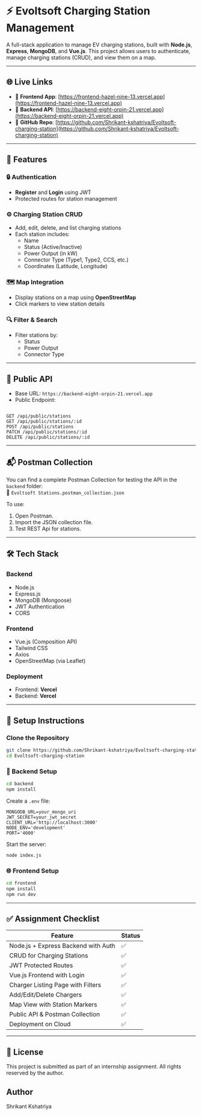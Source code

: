 # ⚡ Evoltsoft Charging Station Management

A full-stack application to manage EV charging stations, built with **Node.js**, **Express**, **MongoDB**, and **Vue.js**. This project allows users to authenticate, manage charging stations (CRUD), and view them on a map.

---

## 🌐 Live Links

- 🔗 **Frontend App**: [https://frontend-hazel-nine-13.vercel.app](https://frontend-hazel-nine-13.vercel.app)
- 🔗 **Backend API**: [https://backend-eight-orpin-21.vercel.app](https://backend-eight-orpin-21.vercel.app)
- 🔗 **GitHub Repo**: [https://github.com/Shrikant-kshatriya/Evoltsoft-charging-station](https://github.com/Shrikant-kshatriya/Evoltsoft-charging-station)

---

## 🚀 Features

### 🔒 Authentication
- **Register** and **Login** using JWT
- Protected routes for station management

### ⚙️ Charging Station CRUD
- Add, edit, delete, and list charging stations
- Each station includes:
  - Name
  - Status (Active/Inactive)
  - Power Output (in kW)
  - Connector Type (Type1, Type2, CCS, etc.)
  - Coordinates (Latitude, Longitude)

### 🗺️ Map Integration
- Display stations on a map using **OpenStreetMap**
- Click markers to view station details

### 🔍 Filter & Search
- Filter stations by:
  - Status
  - Power Output
  - Connector Type

---

## 📂 Public API

- Base URL: `https://backend-eight-orpin-21.vercel.app`
- Public Endpoint:  
```

GET /api/public/stations
GET /api/public/stations/:id
POST /api/public/stations
PATCH /api/public/stations/:id
DELETE /api/public/stations/:id

````

---

## 📬 Postman Collection

You can find a complete Postman Collection for testing the API in the `backend` folder:  
📁 `Evoltsoft Stations.postman_collection.json`

To use:
1. Open Postman.
2. Import the JSON collection file.
3. Test REST Api for stations.

---

## 🛠️ Tech Stack

### Backend
- Node.js
- Express.js
- MongoDB (Mongoose)
- JWT Authentication
- CORS

### Frontend
- Vue.js (Composition API)
- Tailwind CSS
- Axios
- OpenStreetMap (via Leaflet)

### Deployment
- Frontend: **Vercel**
- Backend: **Vercel**

---

## 🧪 Setup Instructions

### Clone the Repository
```bash
git clone https://github.com/Shrikant-kshatriya/Evoltsoft-charging-station.git
cd Evoltsoft-charging-station
````

### 🚀 Backend Setup

```bash
cd backend
npm install
```

Create a `.env` file:

```
MONGODB_URL=your_mongo_uri
JWT_SECRET=your_jwt_secret
CLIENT_URL='http://localhost:3000'
NODE_ENV='development'
PORT='4000'
```

Start the server:

```bash
node index.js
```

### 🌐 Frontend Setup

```bash
cd frontend
npm install
npm run dev
```

---

## ✅ Assignment Checklist

| Feature                             | Status |
| ----------------------------------- | ------ |
| Node.js + Express Backend with Auth | ✅      |
| CRUD for Charging Stations          | ✅      |
| JWT Protected Routes                | ✅      |
| Vue.js Frontend with Login          | ✅      |
| Charger Listing Page with Filters   | ✅      |
| Add/Edit/Delete Chargers            | ✅      |
| Map View with Station Markers       | ✅      |
| Public API & Postman Collection     | ✅      |
| Deployment on Cloud                 | ✅      |

---

## 📄 License

This project is submitted as part of an internship assignment. All rights reserved by the author.

## Author
Shrikant Kshatriya